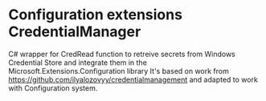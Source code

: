 # Configuration extensions CredentialManager

C# wrapper for CredRead function to retreive secrets from Windows Credential Store and integrate them in the Microsoft.Extensions.Configuration library
It's based on work from https://github.com/ilyalozovyy/credentialmanagement and adapted to work with Configuration system.
